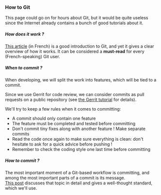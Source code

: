 ### How to Git

This page could go on for hours about Git, but it would be quite useless since the Internet already contains a bunch of good tutorials about it.

##### How does it work ?
[This article](https://www.miximum.fr/blog/enfin-comprendre-git/) (in French) is a good introduction to Git, and yet it gives a clear overview of how it works. It can be considered a **must-read** for every (French-speaking) Git user.

##### When to commit ?
When developing, we will split the work into features, which will be tied to a commit.

Since we use Gerrit for code review, we can consider commits as pull requests on a public repository (see [the Gerrit tutorial](http://doc.slyris.eu/dev/howtogerrit.html "Gerrit basics and rules") for details).

We'll try to keep a few rules when it comes to committing:

* A commit should only contain one feature
* The feature must be completed and tested before committing
* Don't commit tiny fixes along with another feature ! Make separate commits
* Read the code once again to make sure everything is clean: don't hesitate to ask for a quick advice before pushing !
* Remember to check the coding style one last time before committing

##### How to commit ?
The most important moment of a Git-based workflow is committing, and among the most important parts of a commit is its message.<br>
[This post](https://chris.beams.io/posts/git-commit/) discusses that topic in detail and gives a well-thought standard, which we'll use.